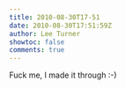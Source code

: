 ```yaml
---
title: 2010-08-30T17-51
date: 2010-08-30T17:51:59Z
author: Lee Turner
showtoc: false
comments: true
---
```


Fuck me, I made it through :-)

